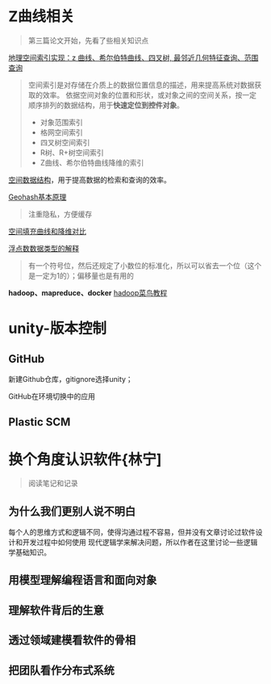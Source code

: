 
# Z曲线相关

> 第三篇论文开始，先看了些相关知识点


[地理空间索引实现：z 曲线、希尔伯特曲线、四叉树, 最邻近几何特征查询、范围查询](https://blog.51cto.com/u_15428122/4569829)

> 空间索引是对存储在介质上的数据位置信息的描述，用来提高系统对数据获取的效率。
> 依据空间对象的位置和形状，或对象之间的空间关系，按一定顺序排列的数据结构，用于**快速定位到控件对象**。
>  - 对象范围索引
> - 格网空间索引
> - 四叉树空间索引
> - R树、R+树空间索引
> - Z曲线、希尔伯特曲线降维的索引

[空间数据结构](https://www.cnblogs.com/KillerAery/p/10878367.html)，用于提高数据的检索和查询的效率。


[Geohash基本原理](https://www.cnblogs.com/tgzhu/p/6204173.html)

> 注重隐私，方便缓存

[空间填充曲线和降维对比](https://www.cnblogs.com/tgzhu/p/8286616.html)

[浮点数数据类型的解释](https://akaedu.github.io/book/ch14s04.html)

> 有一个符号位，然后还规定了小数位的标准化，所以可以省去一个位（这个是一定为1的）；偏移量也是有用的
> 

**hadoop、mapreduce、docker**
[hadoop菜鸟教程](https://www.runoob.com/w3cnote/hadoop-tutorial.html)

# unity-版本控制
## GitHub
新建Github仓库，gitignore选择unity；

GitHub在环境切换中的应用

## Plastic SCM

# 换个角度认识软件{林宁]
> 阅读笔记和记录
## 为什么我们更别人说不明白
每个人的思维方式和逻辑不同，使得沟通过程不容易，但并没有文章讨论过软件设计和开发过程中如何使用 现代逻辑学来解决问题，所以作者在这里讨论一些逻辑学基础知识。

## 用模型理解编程语言和面向对象

## 理解软件背后的生意

## 透过领域建模看软件的骨相

## 把团队看作分布式系统
<!--stackedit_data:
eyJoaXN0b3J5IjpbMTgyNTAxNTA4NCwtMTE2NDMzOTE3NywtMT
Q0MzI3NDA2NSwtMzI0Njc3NDU4LDE2MTY4MjM4OTcsMTgzNTAz
NzQ2MywxNzIyODUzNDg4LC0xNjA2ODA0OTcxLDE2NjEzOTIzOT
ksMTUwNzg1NTU1LC0xNTA1Mzc0MjI3LDIwNzQ2MTAzNDksLTIw
MDQ0OTk3MjMsLTY4MzgzNTE0OCw3NDg2NzI1NDgsOTk1NTkwMT
IsLTE2NDk5MjQ1MTgsMzE1MzM0NjI2LC0yMDMwODkwNTAyLDEw
ODczOTEyNTNdfQ==
-->
